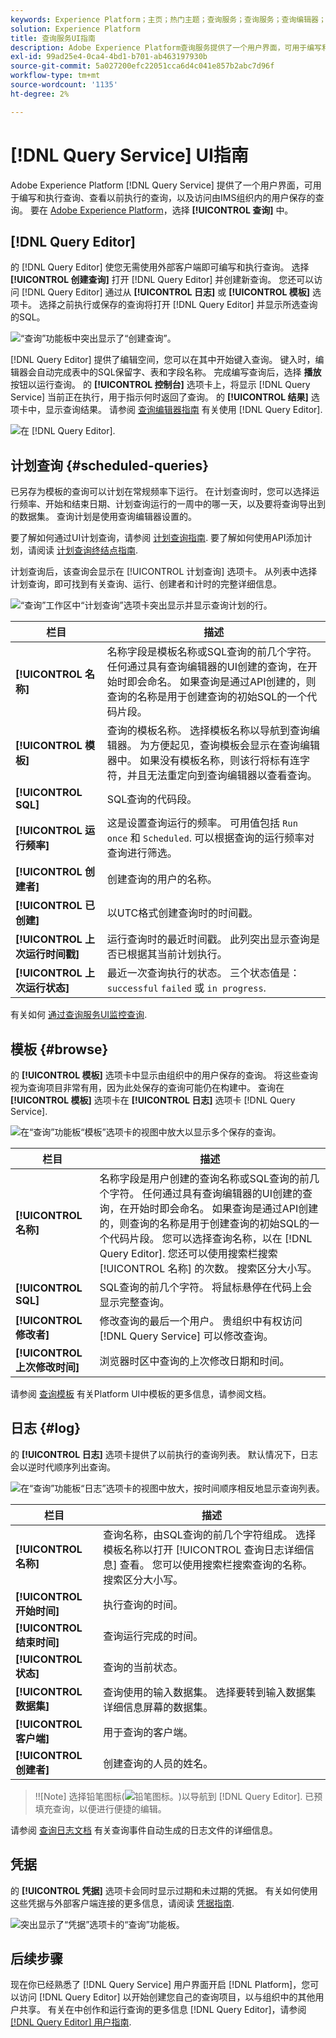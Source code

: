 ```yaml
---
keywords: Experience Platform；主页；热门主题；查询服务；查询服务；查询编辑器；查询编辑器；查询编辑器；查询编辑器；
solution: Experience Platform
title: 查询服务UI指南
description: Adobe Experience Platform查询服务提供了一个用户界面，可用于编写和执行查询、查看以前执行的查询，以及访问由IMS组织内的用户保存的查询。
exl-id: 99ad25e4-0ca4-4bd1-b701-ab463197930b
source-git-commit: 5a027200efc22051cca6d4c041e857b2abc7d96f
workflow-type: tm+mt
source-wordcount: '1135'
ht-degree: 2%

---
```


# [!DNL Query Service] UI指南

Adobe Experience Platform [!DNL Query Service] 提供了一个用户界面，可用于编写和执行查询、查看以前执行的查询，以及访问由IMS组织内的用户保存的查询。 要在 [Adobe Experience Platform](https://platform.adobe.com)，选择 **[!UICONTROL 查询]** 中。

## [!DNL Query Editor]

的 [!DNL Query Editor] 使您无需使用外部客户端即可编写和执行查询。 选择 **[!UICONTROL 创建查询]** 打开 [!DNL Query Editor] 并创建新查询。 您还可以访问 [!DNL Query Editor] 通过从 **[!UICONTROL 日志]** 或 **[!UICONTROL 模板]** 选项卡。 选择之前执行或保存的查询将打开 [!DNL Query Editor] 并显示所选查询的SQL。

![“查询”功能板中突出显示了“创建查询”。](../images/ui/overview/overview.png)

[!DNL Query Editor] 提供了编辑空间，您可以在其中开始键入查询。 键入时，编辑器会自动完成表中的SQL保留字、表和字段名称。 完成编写查询后，选择 **播放** 按钮以运行查询。 的 **[!UICONTROL 控制台]** 选项卡上，将显示 [!DNL Query Service] 当前正在执行，用于指示何时返回了查询。 的 **[!UICONTROL 结果]** 选项卡中，显示查询结果。 请参阅 [查询编辑器指南](./user-guide.md) 有关使用 [!DNL Query Editor].

![在 [!DNL Query Editor].](../images/ui/overview/query-editor.png)

## 计划查询 {#scheduled-queries}

已另存为模板的查询可以计划在常规频率下运行。 在计划查询时，您可以选择运行频率、开始和结束日期、计划查询运行的一周中的哪一天，以及要将查询导出到的数据集。 查询计划是使用查询编辑器设置的。

要了解如何通过UI计划查询，请参阅 [计划查询指南](./user-guide.md#scheduled-queries). 要了解如何使用API添加计划，请阅读 [计划查询终结点指南](../api/scheduled-queries.md).

计划查询后，该查询会显示在 [!UICONTROL 计划查询] 选项卡。 从列表中选择计划查询，即可找到有关查询、运行、创建者和计时的完整详细信息。

![“查询”工作区中“计划查询”选项卡突出显示并显示查询计划的行。](../images/ui/overview/scheduled-queries.png)

| 栏目 | 描述 |
| --- | --- |
| **[!UICONTROL 名称]** | 名称字段是模板名称或SQL查询的前几个字符。 任何通过具有查询编辑器的UI创建的查询，在开始时即会命名。 如果查询是通过API创建的，则查询的名称是用于创建查询的初始SQL的一个代码片段。 |
| **[!UICONTROL 模板]** | 查询的模板名称。 选择模板名称以导航到查询编辑器。 为方便起见，查询模板会显示在查询编辑器中。 如果没有模板名称，则该行将标有连字符，并且无法重定向到查询编辑器以查看查询。 |
| **[!UICONTROL SQL]** | SQL查询的代码段。 |
| **[!UICONTROL 运行频率]** | 这是设置查询运行的频率。 可用值包括 `Run once` 和 `Scheduled`. 可以根据查询的运行频率对查询进行筛选。 |
| **[!UICONTROL 创建者]** | 创建查询的用户的名称。 |
| **[!UICONTROL 已创建]** | 以UTC格式创建查询时的时间戳。 |
| **[!UICONTROL 上次运行时间戳]** | 运行查询时的最近时间戳。 此列突出显示查询是否已根据其当前计划执行。 |
| **[!UICONTROL 上次运行状态]** | 最近一次查询执行的状态。 三个状态值是： `successful` `failed` 或 `in progress`. |

有关如何 [通过查询服务UI监控查询](./monitor-queries.md).

## 模板 {#browse}

的 **[!UICONTROL 模板]** 选项卡中显示由组织中的用户保存的查询。 将这些查询视为查询项目非常有用，因为此处保存的查询可能仍在构建中。 查询在 **[!UICONTROL 模板]** 选项卡在 **[!UICONTROL 日志]** 选项卡 [!DNL Query Service].

![在“查询”功能板“模板”选项卡的视图中放大以显示多个保存的查询。](../images/ui/overview/templates.png)

| 栏目 | 描述 |
| --- | --- |
| **[!UICONTROL 名称]** | 名称字段是用户创建的查询名称或SQL查询的前几个字符。 任何通过具有查询编辑器的UI创建的查询，在开始时即会命名。 如果查询是通过API创建的，则查询的名称是用于创建查询的初始SQL的一个代码片段。 您可以选择查询名称，以在 [!DNL Query Editor]. 您还可以使用搜索栏搜索 [!UICONTROL 名称] 的次数。 搜索区分大小写。 |
| **[!UICONTROL SQL]** | SQL查询的前几个字符。 将鼠标悬停在代码上会显示完整查询。 |
| **[!UICONTROL 修改者]** | 修改查询的最后一个用户。 贵组织中有权访问 [!DNL Query Service] 可以修改查询。 |
| **[!UICONTROL 上次修改时间]** | 浏览器时区中查询的上次修改日期和时间。 |

请参阅 [查询模板](./query-templates.md) 有关Platform UI中模板的更多信息，请参阅文档。

## 日志 {#log}

的 **[!UICONTROL 日志]** 选项卡提供了以前执行的查询列表。 默认情况下，日志会以逆时代顺序列出查询。

![在“查询”功能板“日志”选项卡的视图中放大，按时间顺序相反地显示查询列表。](../images/ui/overview/log.png)

| 栏目 | 描述 |
| --- | --- |
| **[!UICONTROL 名称]** | 查询名称，由SQL查询的前几个字符组成。 选择模板名称以打开 [!UICONTROL 查询日志详细信息] 查看。 您可以使用搜索栏搜索查询的名称。 搜索区分大小写。 |
| **[!UICONTROL 开始时间]** | 执行查询的时间。 |
| **[!UICONTROL 结束时间]** | 查询运行完成的时间。 |
| **[!UICONTROL 状态]** | 查询的当前状态。 |
| **[!UICONTROL 数据集]** | 查询使用的输入数据集。 选择要转到输入数据集详细信息屏幕的数据集。 |
| **[!UICONTROL 客户端]** | 用于查询的客户端。 |
| **[!UICONTROL 创建者]** | 创建查询的人员的姓名。 |

>!![Note]
选择铅笔图标(![铅笔图标。](../images/ui/overview/edit-icon.png))以导航到 [!DNL Query Editor]. 已预填充查询，以便进行便捷的编辑。

请参阅 [查询日志文档](./query-logs.md) 有关查询事件自动生成的日志文件的详细信息。

## 凭据

的 **[!UICONTROL 凭据]** 选项卡会同时显示过期和未过期的凭据。 有关如何使用这些凭据与外部客户端连接的更多信息，请阅读 [凭据指南](../clients/overview.md).

![突出显示了“凭据”选项卡的“查询”功能板。](../images/ui/overview/credentials.png)

## 后续步骤

现在你已经熟悉了 [!DNL Query Service] 用户界面开启 [!DNL Platform]，您可以访问 [!DNL Query Editor] 以开始创建您自己的查询项目，以与组织中的其他用户共享。 有关在中创作和运行查询的更多信息 [!DNL Query Editor]，请参阅 [[!DNL Query Editor] 用户指南](./user-guide.md).
